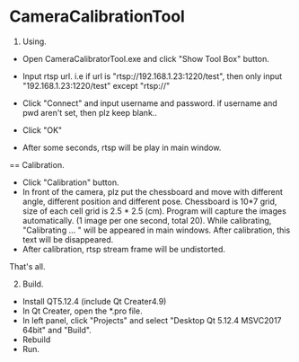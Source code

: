 # CameraCalibrationTool
1. Using.
- Open CameraCalibratorTool.exe and click "Show Tool Box" button. 
- Input rtsp url. 
	i.e if url is "rtsp://192.168.1.23:1220/test", then only input "192.168.1.23:1220/test" except "rtsp://"
- Click "Connect" and input username and password.
	if username and pwd aren't set, then plz keep blank..
- Click "OK"

- After some seconds, rtsp will be play in main window. 

== Calibration. 

- Click "Calibration" button. 
- In front of the camera, plz put the chessboard and move with different angle, different position and different pose.
	Chessboard is 10*7 grid, size of each cell grid is 2.5 * 2.5 (cm).
	Program will capture the images automatically. (1 image per one second, total 20).
	While calibrating, "Calibrating ... " will be appeared in main windows.
	After calibration, this text will be disappeared.
- After calibration, rtsp stream frame will be undistorted. 

That's all. 

2. Build. 
- Install QT5.12.4 (include Qt Creater4.9)
- In Qt Creater, open the *.pro file. 
- In left panel, click "Projects" and select "Desktop Qt 5.12.4 MSVC2017 64bit" and "Build".
- Rebuild 
- Run.

